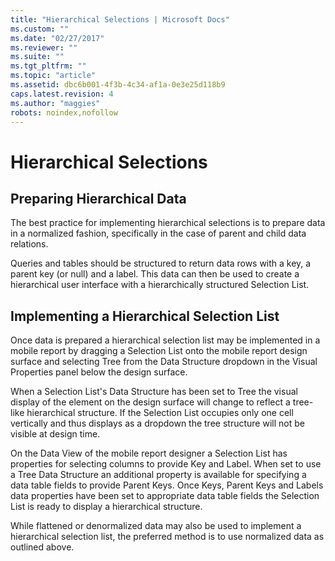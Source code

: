 ```yaml
---
title: "Hierarchical Selections | Microsoft Docs"
ms.custom: ""
ms.date: "02/27/2017"
ms.reviewer: ""
ms.suite: ""
ms.tgt_pltfrm: ""
ms.topic: "article"
ms.assetid: dbc6b001-4f3b-4c34-af1a-0e3e25d118b9
caps.latest.revision: 4
ms.author: "maggies"
robots: noindex,nofollow
---
```

# Hierarchical Selections
## Preparing Hierarchical Data  
  
The best practice for implementing hierarchical selections is to prepare data in a normalized fashion, specifically in the case of parent and child data relations.  
  
Queries and tables should be structured to return data rows with a key, a parent key (or null) and a label. This data can then be used to create a hierarchical user interface with a hierarchically structured Selection List.  
  
## Implementing a Hierarchical Selection List  
  
Once data is prepared a hierarchical selection list may be implemented in a mobile report by dragging a Selection List onto the mobile report design surface and selecting Tree from the Data Structure dropdown in the Visual Properties panel below the design surface.  
  
When a Selection List's Data Structure has been set to Tree the visual display of the element on the design surface will change to reflect a tree-like hierarchical structure. If the Selection List occupies only one cell vertically and thus displays as a dropdown the tree structure will not be visible at design time.  
  
On the Data View of the mobile report designer a Selection List has properties for selecting columns to provide Key and Label. When set to use a Tree Data Structure an additional property is available for specifying a data table fields to provide Parent Keys. Once Keys, Parent Keys and Labels data properties have been set to appropriate data table fields the Selection List is ready to display a hierarchical structure.  
  
While flattened or denormalized data may also be used to implement a hierarchical selection list, the preferred method is to use normalized data as outlined above. 